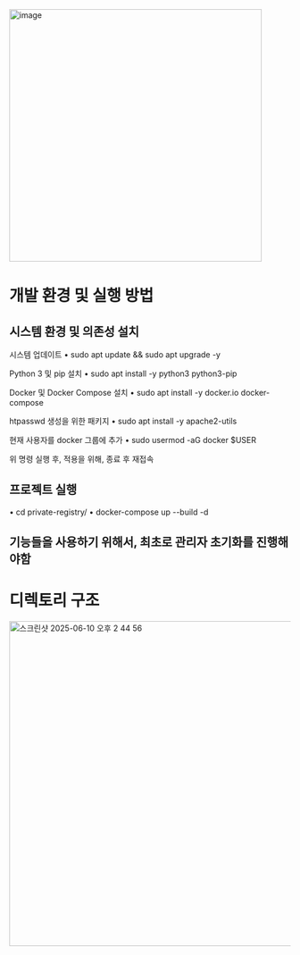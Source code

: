<img width="452" alt="image" src="https://github.com/user-attachments/assets/530a3178-4d11-49bc-8767-e30698f783f2" />


# 개발 환경 및 실행 방법

## 시스템 환경 및 의존성 설치
시스템 업데이트
•	sudo apt update && sudo apt upgrade -y

Python 3 및 pip 설치
•	sudo apt install -y python3 python3-pip

Docker 및 Docker Compose 설치
•	sudo apt install -y docker.io docker-compose

htpasswd 생성을 위한 패키지
•	sudo apt install -y apache2-utils

현재 사용자를 docker 그룹에 추가
•	sudo usermod -aG docker $USER

위 명령 실행 후, 적용을 위해, 종료 후 재접속

## 프로젝트 실행
•	cd private-registry/
•	docker-compose up --build -d


## 기능들을 사용하기 위해서, 최초로 관리자 초기화를 진행해야함


# 디렉토리 구조
<img width="582" alt="스크린샷 2025-06-10 오후 2 44 56" src="https://github.com/user-attachments/assets/7e330146-5267-460b-87e0-5d73e81f186c" />

